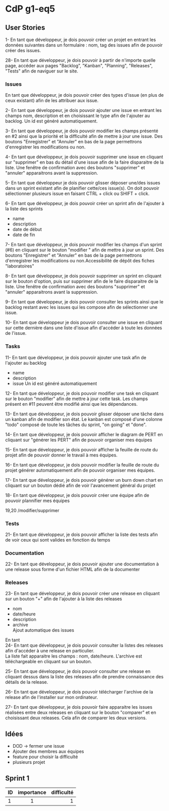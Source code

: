 # CdP g1-eq5

## User Stories

1- En tant que développeur, je dois pouvoir créer un projet en entrant les données suivantes dans un formulaire : nom,
 tag des issues afin de pouvoir créer des issues.
  
28- En tant que développeur, je dois pouvoir à partir de n'importe quelle page, accéder aux pages "Backlog", "Kanban",
 "Planning", "Releases", "Tests" afin de naviguer sur le site. 

### Issues

En tant que développeur, je dois pouvoir créer des types d'issue (en plus de ceux existant) afin de les attribuer aux
 issue.

2- En tant que développeur, je dois pouvoir ajouter une issue en entrant les champs nom, description et en
 choisissant le type afin de l'ajouter au backlog. Un id est généré automatiquement.

3- En tant que développeur, je dois pouvoir modifier les champs présenté en #2 ainsi que la priorité et la difficulté
afin de mettre à jour une issue. Des boutons "Enregistrer" et "Annuler" en bas de la page permettrons d'enregistrer
 les modifications ou non.

4- En tant que développeur, je dois pouvoir supprimer une issue en cliquant sur "supprimer" en bas du détail d'une issue
 afin de la faire disparaitre de la liste. Une fenêtre de confirmation avec des boutons "supprimer" et "annuler"
 apparaitrons avant la suppression.

5- En tant que développeur je dois pouvoir glisser déposer une/des issues dans un sprint existant afin de planifier
 cette/ces issue(s). On doit pouvoir sélectionner plusieurs issue en faisant CTRL + click ou SHIFT + click.

6- En tant que développeur, je dois pouvoir créer un sprint afin de l'ajouter à la liste des sprints
- name
- description
- date de début
- date de fin

7- En tant que développeur, je dois pouvoir modifier les champs d'un sprint (#6) en cliquant sur le bouton "modifier
" afin de mettre à jour un sprint. Des boutons "Enregistrer" et "Annuler" en bas de la page permettrons d'enregistrer
 les modifications ou non.Accessibilité de dépôt des fiches "laboratoires"
 
8- En tant que développeur, je dois pouvoir supprimer un sprint en cliquant sur le bouton d'option, puis sur
 supprimer afin de le faire disparaitre de la liste. Une fenêtre de confirmation avec des boutons "supprimer" et
  "annuler" apparaitrons avant la suppression.

9- En tant que développeur, je dois pouvoir consulter les sprints ainsi que le backlog restant avec les issues qui
 les compose afin de sélectionner une issue.
 
10- En tant que développeur je dois pouvoir consulter une issue en cliquant sur cette dernière dans une liste d'issue
 afin d'accéder à toute les données de l'issue. 

### Tasks

11- En tant que développeur, je dois pouvoir ajouter une task afin de l'ajouter au backlog
- name
- description
- issue
Un id est généré automatiquement

12- En tant que développeur, je dois pouvoir modifier une task en cliquant sur le bouton "modifier" afin de mettre
 à jour cette task. Les champs présent en #11 peuvent être modifié ainsi que les dépendances.

13- En tant que développeur, je dois pouvoir glisser déposer une tâche dans un kanban afin de modifier son état. Le
kanban est composé d'une colonne "todo" composé de toute les tâches du sprint, "on going" et "done".

14- En tant que développeur, je dois pouvoir afficher le diagram de PERT en cliquant sur "générer les PERT" afin de
 pouvoir organiser mes équipes

15- En tant que développeur, je dois pouvoir afficher la feuille de route du projet afin de pouvoir donner le travail
 à mes équipes.

16- En tant que développeur, je dois pouvoir modifier la feuille de route du projet générer automatiquement afin de
 pouvoir organiser mes équipes.

17- En tant que développeur, je dois pouvoir générer un burn down chart en cliquant sur un bouton dédié afin de voir
 l'avancement général du projet

18- En tant que développeur, je dois pouvoir créer une équipe afin de pouvoir plannifier mes équipes

19,20
/modifier/supprimer


### Tests

21- En tant que développeur, je dois pouvoir afficher la liste des tests afin de voir ceux qui sont valides en
 fonction du temps

### Documentation
22- En tant que développeur, je dois pouvoir ajouter une documentation à une release sous forme d'un fichier HTML afin
 de la documenter

### Releases
23- En tant que développeur, je dois pouvoir créer une release en cliquant sur un bouton "+" afin de l'ajouter à la
 liste
 des releases
- nom
- date/heure
- description
- archive  
Ajout automatique des issues

En tant  
24- En tant que développeur, je dois pouvoir consulter la listes des releases afin d'accéder à une release en
 particulier.  
 La liste fait apparaitre les champs : nom, date/heure. 
 L'archive est téléchargeable en cliquant sur un bouton.
 
25- En tant que développeur, je dois pouvoir consulter une release en cliquant dessus dans la liste des releases afin
 de prendre connaissance des détails de la release.

26- En tant que développeur, je dois pouvoir télécharger l'archive de la release afin de l'installer sur mon
 ordinateur.

27- En tant que développeur, je dois pouvoir faire apparaitre les issues réalisées entre deux releases en
cliquant sur le bouton "comparer" et en choisissant deux releases. Cela afin de comparer les deux
 versions. 
  
## Idées
- DOD -> fermer une issue
- Ajouter des membres aux équipes
- feature pour choisir la difficulté
- plusieurs projet

## Sprint 1
| ID  |  importance    |  difficulté |
|-----|:--------------:|------------:|
|  1  |       1        |      1      |
